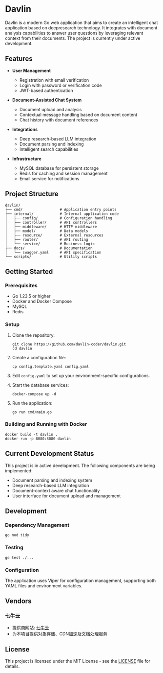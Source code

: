 # Davlin

Davlin is a modern Go web application that aims to create an intelligent chat application based on deepresearch technology. It integrates with document analysis capabilities to answer user questions by leveraging relevant context from their documents. The project is currently under active development.

## Features

- **User Management**
  - Registration with email verification
  - Login with password or verification code
  - JWT-based authentication

- **Document-Assisted Chat System**
  - Document upload and analysis
  - Contextual message handling based on document content
  - Chat history with document references

- **Integrations**
  - Deep research-based LLM integration
  - Document parsing and indexing
  - Intelligent search capabilities

- **Infrastructure**
  - MySQL database for persistent storage
  - Redis for caching and session management
  - Email service for notifications

## Project Structure

```
davlin/
├── cmd/                 # Application entry points
├── internal/            # Internal application code
│   ├── config/          # Configuration handling
│   ├── controller/      # API controllers
│   ├── middleware/      # HTTP middleware
│   ├── model/           # Data models
│   ├── resource/        # External resources
│   ├── router/          # API routing
│   └── service/         # Business logic
├── docs/                # Documentation
│   └── swagger.yaml     # API specification
└── scripts/             # Utility scripts
```

## Getting Started

### Prerequisites

- Go 1.23.5 or higher
- Docker and Docker Compose
- MySQL
- Redis

### Setup

1. Clone the repository:
   ```
   git clone https://github.com/davlin-coder/davlin.git
   cd davlin
   ```

2. Create a configuration file:
   ```
   cp config.template.yaml config.yaml
   ```

3. Edit `config.yaml` to set up your environment-specific configurations.

4. Start the database services:
   ```
   docker-compose up -d
   ```

5. Run the application:
   ```
   go run cmd/main.go
   ```

### Building and Running with Docker

```
docker build -t davlin .
docker run -p 8080:8080 davlin
```

## Current Development Status

This project is in active development. The following components are being implemented:

- Document parsing and indexing system
- Deep research-based LLM integration
- Document-context aware chat functionality
- User interface for document upload and management

## Development

### Dependency Management

```
go mod tidy
```

### Testing

```
go test ./...
```

### Configuration

The application uses Viper for configuration management, supporting both YAML files and environment variables.

## Vendors

### 七牛云
- 提供商网站: [七牛云](https://www.qiniu.com/)
- 为本项目提供对象存储、CDN加速及文档处理服务

## License

This project is licensed under the MIT License - see the [LICENSE](LICENSE) file for details.

